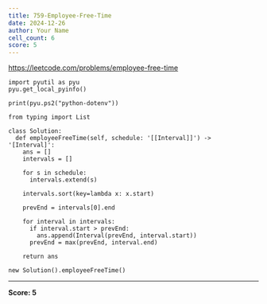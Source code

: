 ```yaml
---
title: 759-Employee-Free-Time
date: 2024-12-26
author: Your Name
cell_count: 6
score: 5
---
```


https://leetcode.com/problems/employee-free-time


```
import pyutil as pyu
pyu.get_local_pyinfo()
```


```
print(pyu.ps2("python-dotenv"))
```


```
from typing import List
```


```
class Solution:
  def employeeFreeTime(self, schedule: '[[Interval]]') -> '[Interval]':
    ans = []
    intervals = []

    for s in schedule:
      intervals.extend(s)

    intervals.sort(key=lambda x: x.start)

    prevEnd = intervals[0].end

    for interval in intervals:
      if interval.start > prevEnd:
        ans.append(Interval(prevEnd, interval.start))
      prevEnd = max(prevEnd, interval.end)

    return ans
```


```
new Solution().employeeFreeTime()
```


---
**Score: 5**